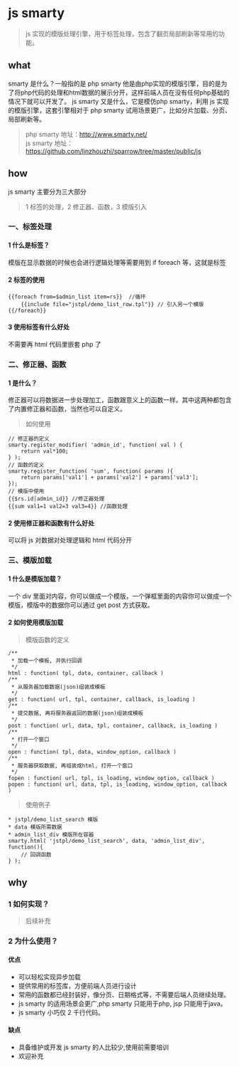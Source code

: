# js smarty
> js 实现的模版处理引擎，用于标签处理，包含了翻页局部刷新等常用的功能。  

## what
smarty 是什么？一般指的是 php smarty 他是由php实现的模版引擎，目的是为了将php代码的处理和html数据的展示分开，这样前端人员在没有任何php基础的情况下就可以开发了。
js smarty 又是什么，它是模仿php smarty，利用 js 实现的模版引擎，这套引擎相对于 php smarty 试用场景更广，比如分片加载、分页、局部刷新等。   
> php smarty 地址：http://www.smarty.net/   
js smarty 地址：https://github.com/linzhouzhi/sparrow/tree/master/public/js

## how
js smarty 主要分为三大部分
> 1 标签的处理，2 修正器、函数，3 模版引入   

### 一、标签处理
#### 1 什么是标签？
模版在显示数据的时候也会进行逻辑处理等需要用到 if foreach 等，这就是标签   
#### 2 标签的使用
```
{{foreach from=$admin_list item=rs}}  //循环
	{{include file="jstpl/demo_list_row.tpl"}} // 引入另一个模版
{{/foreach}}
```
#### 3 使用标签有什么好处
不需要再 html 代码里嵌套 php 了

### 二、修正器、函数
#### 1 是什么？
修正器可以将数据进一步处理加工，函数跟意义上的函数一样。其中这两种都包含了内置修正器和函数，当然也可以自定义。    

> 如何使用

```
// 修正器的定义
smarty.register_modifier( 'admin_id', function( val ) {
    return val*100;
} );
// 函数的定义
smarty.register_function( 'sum', function( params ){
    return params['val1'] + params['val2'] + params['val3'];
});
// 模版中使用
{{$rs.id|admin_id}} //修正器处理
{{sum val1=1 val2=3 val3=4}} //函数处理
```

#### 2 使用修正器和函数有什么好处
可以将 js 对数据对处理逻辑和 html 代码分开

### 三、模版加载
####  1 什么是模版加载？   
一个 div 里面对内容，你可以做成一个模版，一个弹框里面的内容你可以做成一个模版，模版中的数据你可以通过 get post 方式获取。  

#### 2 如何使用模版加载    
> 模版函数的定义

```
/**
 * 加载一个模板, 并执行回调
 */
html : function( tpl, data, container, callback )
/**
 * 从服务器加载数据(json)组装成模板
 */
get : function( url, tpl, container, callback, is_loading )
/**
 * 提交数据, 再将服务器返回的数据(json)组装成模板
 */
post : function( url, data, tpl, container, callback, is_loading )
/**
 * 打开一个窗口
 */
open : function( tpl, data, window_option, callback )
/**
 * 服务器获取数据, 再组装成html, 打开一个窗口
 */
fopen : function( url, tpl, is_loading, window_option, callback )
popen : function( url, data, tpl, is_loading, window_option, callback )
```

>  使用例子

```
* jstpl/demo_list_search 模版
* data 模版所需数据
* admin_list_div 模版所在容器
smarty.html( 'jstpl/demo_list_search', data, 'admin_list_div', function(){
    // 回调函数
} );
```

## why
### 1 如何实现？
>  后续补充

### 2 为什么使用？
#### 优点
* 可以轻松实现异步加载
* 提供常用的标签库，方便前端人员进行设计
* 常用的函数都已经封装好，像分页、日期格式等，不需要后端人员继续处理。
* js smarty 的适用场景会更广,php smarty 只能用于php, jsp 只能用于java。
* js smarty 小巧仅 2 千行代码。

#### 缺点
* 具备维护或开发 js smarty 的人比较少,使用前需要培训
* 欢迎补充
